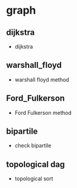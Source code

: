 # graph
## dijkstra
  - dijkstra

## warshall_floyd
  - warshall floyd method

## Ford_Fulkerson
  - Ford Fulkerson method

## bipartile
  - check bipartile

## topological dag
  - topological sort
